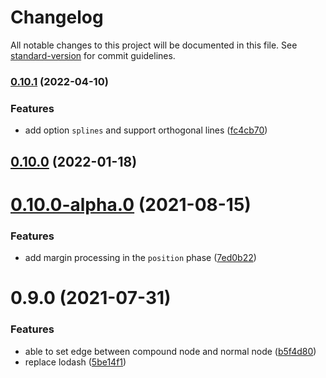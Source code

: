 # Changelog

All notable changes to this project will be documented in this file. See [standard-version](https://github.com/conventional-changelog/standard-version) for commit guidelines.

### [0.10.1](https://github.com/hikerpig/dagre-layout/compare/v0.10.0-alpha.0...v0.10.1) (2022-04-10)


### Features

* add option `splines` and support orthogonal lines ([fc4cb70](https://github.com/hikerpig/dagre-layout/commit/fc4cb701a6a25f0db8e9650e419154e710a292a3))

## [0.10.0](https://github.com/hikerpig/dagre-layout/compare/v0.10.0-alpha.0...v0.10.0) (2022-01-18)

# [0.10.0-alpha.0](https://github.com/hikerpig/dagre-layout/compare/v0.9.0...v0.10.0-alpha.0) (2021-08-15)


### Features

* add margin processing in the `position` phase ([7ed0b22](https://github.com/hikerpig/dagre-layout/commit/7ed0b22ebbf099610707eb51ead5bebcf5d3d753))



# 0.9.0 (2021-07-31)


### Features

* able to set edge between compound node and normal node ([b5f4d80](https://github.com/hikerpig/dagre-layout/commit/b5f4d8002303e26bf725ab58cc1d8874c0b012d0))
* replace lodash ([5be14f1](https://github.com/hikerpig/dagre-layout/commit/5be14f125b788b263bdc2771dc14fa22cdca7bf8))
